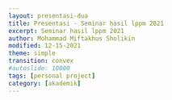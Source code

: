 ```yaml
---
layout: presentasi-dua
title: Presentasi - Seminar hasil lppm 2021
excerpt: Seminar hasil lppm 2021
author: Mohammad Miftakhus Sholikin
modified: 12-15-2021
theme: simple
transition: convex
#autoslide: 10000 
tags: [personal project]
category: [akademik]
---
```




<script>
 <style>
	mark {
		background-color: white;
		color: "#960e29";
	}
 </style>
</script>

<section 
 data-markdown
 data-background-image="{{ site.github.url }}/images/postingan/2021-01-26-sidkom-prasidang/sidkom-prasidang-background.svg"
 data-background-size="100% 100%"
 data-transition="slide-in fade-out"
 id = "sampul">
 <script>
    <h4><a href = "{{ site.github.url }}/laman/akademik/"><b>Kajian <i>in silico</i> dan <i>in vitro</i> peptida antimikroba pada<br/>ayam broiler dan anak babi <a href="{{ site.github.url }}/akademik/presentasi-penelitian-lppm-2021/?print-pdf"><small><small>[print]</small></small></a></b></a></h4>
    <hr><small><small>Komisi Promosi Utama:</small><br/>Prof. Dr. Ir. Nahrowi, MS.c.<br/>Prof. Dr. Anuraga Jayanegara, S.Pt., M.Sc.<br/>Dr. Mohammad Miftakhus Sholikin, M.Si.</small>
    <hr><small><small>Judul Proposal:</small><br/>Bioaktif peptida maggot (<i>Hermetia illucens</i>) sebagai antibakteri dan imunomodulator<br/>pada pakan ayam broiler</small>
 </script>
</section>

<section
 data-markdown
 data-transition="slide-in fade-out"
 id = "pendahuluan">
 <script>
  <h4><a href="#/sampul">Pendahuluan</a></h4>
 </script>
</section>

<section
 data-markdown
 data-transition="slide-in fade-out"
 id = "pendahuluan">
 <script>
  <h4><a href="#/sampul">Mengapa AIP dilarang? dan Apa Solusinya?</a></h4>
  <img src="{{ site.github.url }}/images/postingan/2021-01-26-sidkom-prasidang/sidkom-prasidang-pendahuluan.svg"; height="475px">
 </script>
</section>

<section
 data-markdown
 data-transition="slide-in fade-out"
 id = "proyeksi-antibiotik">
 <script>
  <div>
    <h4><a href="#/sampul">Porsi AIP di Industri Pakan</a></h4>
  </div>
  <div class="r-stack">
    <img src="{{ site.github.url }}/images/postingan/2021-01-26-sidkom-prasidang/sidkom-prasidang-proyeksi-antibiotik-1.png" width="475">
    <img class="fragment" src="{{ site.github.url }}/images/postingan/2021-01-26-sidkom-prasidang/sidkom-prasidang-proyeksi-antibiotik-2.png" width="475">
    <img class="fragment" src="{{ site.github.url }}/images/postingan/2021-01-26-sidkom-prasidang/sidkom-prasidang-proyeksi-antibiotik-3.png" width="475">
    <p class="fragment" align="center" style="font-size:20px">Estimasi dosis AIP rata-rata 40 mg Kg<sup>-1</sup> (<mark><b>781.2 Ribu Ton</b></mark>) dan PAM rata-rata 300 mg Kg<sup>-1</sup> (<mark><b>5859 Ribu Ton</b></mark>)</p>
  </div>
 </script>
</section>

<section
 data-markdown
 data-transition="slide-in fade-out"
 id = "tujuan-dan-kebaruan">
 <script>
  <h4><a href="#/sampul">Tujuan dan Kebaruan</a></h4>
  <img src="{{ site.github.url }}/images/postingan/2021-01-26-sidkom-prasidang/sidkom-prasidang-tujuan.svg"; height="475px">
 </script>
</section>

<section
 data-markdown
 data-transition="slide-in fade-out"
 id = "materi-metode">
 <script>
  <h4><a href="#/sampul">Materi dan Metode</a></h4>
 </script>
</section>

<section
data-markdown
data-transition="slide-in fade-out"
id = "alur-penelitian">
<script>
  <h4><a href="#/sampul">Alur dari Riset</a></h4>
  <img src="{{ site.github.url }}/images/postingan/2021-01-26-sidkom-prasidang/sidkom-prasidang-alur-penelitian.svg"; width="875px">
</script>
</section>

<section
data-markdown
data-transition="slide-in fade-out"
id = "parameter-penelitian">
<script>
  <h4><a href="#/sampul">Parameter Penelitian</a></h4>
  <img src="{{ site.github.url }}/images/postingan/2021-01-26-sidkom-prasidang/sidkom-prasidang-parameter-penelitian.svg"; height="475px">
</script>
</section>

<section
data-markdown
data-transition="slide-in fade-out"
id = "langkah-sintesis-clp1">
<script>
  <h4><a href="#/sampul"><b>Langkah</b> Sintesis <i>Cecropin Like-Peptide</i> 1 asal Maggot</a></h4>
  <div>
    <img src="{{ site.github.url }}/images/postingan/2021-01-26-sidkom-prasidang/sidkom-prasidang-langkah-sintesis-clp1.svg"; height="475px">
  </div>
</script>

</section>
<section
data-markdown
data-transition="slide-in fade-out"
id = "langkah-template-clp1">
<script>
  <h4><a href="#/sampul"><b>Langkah</b> Pembuatan Template <i>Cecropin Like-Peptide</i> 1</a></h4>
  <div>
    <img src="{{ site.github.url }}/images/postingan/2021-01-26-sidkom-prasidang/sidkom-prasidang-langkah-template-clp1.svg"; height="475px">
  </div>
</script>
</section>

<section
 data-markdown
 data-transition="slide-in fade-out"
 id = "hasil-pembahasan">
 <script>
  <h4><a href="#/sampul">Hasil dan Pembahasan</a></h4>
 </script>
</section>

<section
 data-markdown
 data-transition="slide-in fade-out"
 id = "karakteristik-pam">
 <script>
  <h4><a href="#/sampul"><b>Grafik</b> Karakteristik PAM</a></h4>
  <p align="center" style="font-size:20px"><img src="{{ site.github.url }}/images/postingan/2021-01-26-sidkom-prasidang/sidkom-prasidang-biplot-pam.svg"; height="475px"><br/>Kuadran: 1. Jenis lain (KHM gram+) 2. α-heliks dan glisin, 3. sistein (KHM khamir dan gram-),<br/> 4. prolin (KHM fungi), sifat PAM pada kuadran 1 dan 3 memiliki perbedaan yang kontras<br/> demikian pula dengan kuadran 2 dan 4</p>
 </script>
</section>

<section
data-markdown
data-transition="slide-in fade-out"
id = "peptida-clp1">
<script>
  <h4><a href="#/sampul"><b>Gambar</b> Peptida CLP1</a></h4>
  <p align="center" style="font-size:20px"><img src="{{ site.github.url }}/images/postingan/2021-01-26-sidkom-prasidang/sidkom-prasidang-peptida-clp1.svg"; height="375px"><br/> Hasil pengujian SDS-page, dot blot, dan mikroskop flourosen dari A. Kontrol negatif<br/>B. <i>Green fluorescent</i> protein C. Peptida CLP1</p>
</script>
</section>

<section
 data-markdown
 data-transition="slide-in fade-out"
 id = "antikanker-maggot">
 <script>
  <h4><a href="#/sampul"><b>Grafik</b> Nilai IC50 Ekstrak Etanol dan Akuades dari Maggot</a></h4>
  <p align="center" style="font-size:20px"><img src="{{ site.github.url }}/images/postingan/2021-01-26-sidkom-prasidang/sidkom-prasidang-ic50.svg"; height="375px"><br/> Nilai IC50 dari ekstrak akuades dan etanol maggot, sitotoksisititas<br/> (i) sitotoksik potensial &#x2192; IC50 <100 μg mL<sup>-1</sup>,<br/> (ii) sitotoksik moderat &#x2192; 100 μg mL<sup>-1</sup> < IC50 < 1000 μg mL<sup>-1</sup> dan<br/> (iii) tidak toksik &#x2192; IC50 >1000 μg mL <sup>-1</sup> (<a href="https://linkinghub.elsevier.com/retrieve/pii/S1382668917301126">Yun <i>et al</i>. 2017</a>)</p>
 </script>
</section>

<section>
  <section
  data-markdown
  data-transition="slide-in fade-out"
  id = "grafik-meta-broiler">
  <script>
    <h4><a href="#/sampul"><b>Grafik</b> Meta-Analisis: Performa Pertumbuhan Ayam Broiler</a></h4>
    <p align="center" style="font-size:20px"><img src="{{ site.github.url }}/images/postingan/2021-01-26-sidkom-prasidang/sidkom-prasidang-meta-broiler.svg"; width="875px"><br/> Dosis optimal PAM a. <mark>starter = 337</mark>, b. <mark>finisher = 359</mark>, dan c. <mark>total fase = 371</mark> (mg Kg<sup>-1</sup> dari pakan); <b style="color:red">merah</b> (fase starter: rataan 1-21 hari), <b style="color:orange">jingga</b> (fase finisher: rataan 22-42 hari), dan <b style="color:purple">ungu</b> (total fase) </p>
  </script>
  </section>

  <section
  data-markdown
  data-transition="slide-in fade-out"
  id = "tabel-meta-broiler">
  <script>
    <h4 style="font-size:35px"><a href="#/sampul"><b>Tabel</b> Meta-Analisis: Performa Pertumbuhan Ayam Broiler</a></h4>
    <p align="center" style="font-size:20px"><img src="{{ site.github.url }}/images/postingan/2021-01-26-sidkom-prasidang/sidkom-prasidang-meta-broiler-1.svg"; height="375px"><br/> Performa pertumbuhan ayam broiler fase starter dan finisher (BB, PPBH, dan FCR) nyata meningkat sedangkan, KPH tidak signifikan</p>
  </script>
  </section>

  <section
  data-markdown
  data-transition="slide-in fade-out"
  id = "tabel-meta-broiler-lanjutan">
  <script>
    <h4 style="font-size:35px"><a href="#/sampul"><b>Tabel</b> Meta-Analisis: Performa Pertumbuhan Ayam Broiler (lanjutan)</a></h4>
    <p align="center" style="font-size:20px"><img src="{{ site.github.url }}/images/postingan/2021-01-26-sidkom-prasidang/sidkom-prasidang-meta-broiler-2.svg"; height="250px"><br/> Total fase parameter (BB, PPBH, dan FCR) nyata meningkat, KPH tidak signifikan</p>
  </script>
  </section>
</section>

<section>
  <section
  data-markdown
  data-transition="slide-in fade-out"
  id = "grafik-meta-babi">
  <script>
    <h4><a href="#/sampul"><b>Grafik</b> Meta-Analisis: Performa Pertumbuhan Anak Babi</a></h4>
    <p align="center" style="font-size:20px"><img src="{{ site.github.url }}/images/postingan/2021-01-26-sidkom-prasidang/sidkom-prasidang-meta-babi.svg"; width="875px"><br/>  Dosis optimal PAM a. <mark>fase 1 = 213</mark> dan b. <mark>fase 2 = 221</mark> mg Kg<sup>-1</sup>; <b style="color:red">merah</b> (fase 1: rataan 22-35 hari), <b style="color:orange">jingga</b> (fase 2: rataan 36-49 hari), dan <b style="color:purple">ungu</b> (total fase)</p>
  </script>
  </section>

  <section
  data-markdown
  data-transition="slide-in fade-out"
  id = "tabel-meta-babi">
  <script>
    <h4><a href="#/sampul"><b>Tabel</b> Meta-Analisis: Performa Pertumbuhan Anak Babi</a></h4>
    <p align="center" style="font-size:20px"><img src="{{ site.github.url }}/images/postingan/2021-01-26-sidkom-prasidang/sidkom-prasidang-meta-babi-1.svg"; height="375px"><br/> Fase 1 dan 2 dari pertumbuhan anak babi, parameter (BB, PPBH, KPH, dan FCR) nyata meningkat sedangkan, KPH pada fase 2 tidak signifikan</p>
  </script>
  </section>

  <section
  data-markdown
  data-transition="slide-in fade-out"
  id = "tabel-meta-babi-lanjutan">
  <script>
    <h4><a href="#/sampul"><b>Tabel</b> Meta-Analisis: Performa Pertumbuhan Anak Babi (lanjutan)</a></h4>
    <p align="center" style="font-size:20px"><img src="{{ site.github.url }}/images/postingan/2021-01-26-sidkom-prasidang/sidkom-prasidang-meta-babi-2.svg"; height="250px"><br/> Total fase anak babi, parameter BB nyata meningkat, parameter lain tidak signifikan</p>
  </script>
  </section>
</section>

<section
data-markdown
data-transition="slide-in fade-out"
id = "mekanisme-pam-bakteri">
<script>
<h4><a href="#/sampul">PAM terhadap Bakteri Patogen</a></h4>
<div class="two-column">
  <div>
    <img src="{{ site.github.url }}/images/postingan/2021-01-26-sidkom-prasidang/sidkom-prasidang-mekanisme-pam-bakteri.svg"; height="375px">
  </div>
  <div>
    <p align="left" style="font-size:20px">Model pengahambatan peptida antimikroba</p>
    <table style="width: 100%; border: 0px; font-size: 20px">
    <tr>
        <td>A.</td>
        <td><mark>perusakan dinding sel</mark>,</td>
    </tr>
    <tr>
        <td>B.</td>
        <td><mark>pengikatan nutrien dan mineral</mark>,</td>
    </tr>
    <tr>
        <td>C.</td>
        <td><mark>perusakan transkripsi DNA</mark>,</td>
    </tr>
    <tr>
        <td>D.</td>
        <td><mark>penghambatan translasi RNA</mark>,</td>
    </tr>
    <tr>
        <td>E.</td>
        <td><mark>penghambatan fungsi ribosom</mark> dalam sintesis protein, dan</td>
    </tr>
    <tr>
        <td>F.</td>
        <td><mark>pemblokiran protein chaperone</mark>, protein ini diperlukan untuk melipat protein dengan benar,</td>
    </tr>
    <tr>
        <td>G.</td>
        <td><mark><mark>penghambatan respirasi seluler dan induksi pembentukan ROS</mark> dan kerusakan integritas membran sel mitokondria dan kegagalan pembentukan ATP dan NADH (modifikasi <a href="http://www.jasbsci.com/content/6/1/19">Hao Xiao <i>et al</i>. 2015</a>)</td>
    </tr>
    <tr></tr>
    </table>
  </div>
</div>
</script>
</section>

<section
data-markdown
data-transition="slide-in fade-out"
id = "diagram-mekanisme-pam-invivo">
<script>
  <h4 style="font-size:30px"><a href="#/sampul">Bagaimana Mekanisme Kerja PAM?</a></h4>
  <p align="center" style="font-size:20px"><img src="{{ site.github.url }}/images/postingan/2021-01-26-sidkom-prasidang/sidkom-prasidang-mekanisme-pam-invivo-1.svg"; width="875px"><br/> Mekanime PAM dalam meningkatkan performa pertumbuhan ayam broiler<br/> dan anak babi berdasarkan hasil meta-analisis</p>
</script>
</section>

<section
data-markdown
data-transition="none"
id = "diagram-mekanisme-pam-invivo">
<script>
  <h4 style="font-size:25px"><a href="#/sampul">Bagaimana Mekanisme Kerja PAM? (lanjutan)</a></h4>
  <p align="center" style="font-size:20px"><img src="{{ site.github.url }}/images/postingan/2021-01-26-sidkom-prasidang/sidkom-prasidang-mekanisme-pam-invivo-2.svg"; width="875px"><br/> Mekanime PAM dalam meningkatkan performa pertumbuhan ayam broiler<br/> dan anak babi berdasarkan hasil meta-analisis</p>
</script>
</section>

<section
 data-markdown
 data-transition="slide-in fade-out"
 id = "luaran-penelitian">
 <script>
 <h4><a href="#/sampul">Luaran Penelitian</a></h4>
 </script>
</section>

<section 
  data-markdown
  data-transition="slide-in fade-out"
  id = "luaran-penelitian">
  <script>
  <h4><a href="#/sampul">Luaran Penelitian</a></h4>

  |<small>No.</small>|<small>Judul</small>|<small>Luaran Penelitian</small>|
  |:----------------|:--------|:---:|-----:|
  |<small>1.</small>|<small><a href="https://journal.ipb.ac.id/index.php/tasj/article/view/32298">A meta-analysis antimicrobial peptide effects on intestinal bacteria, immune response and antioxidant activity of broilers</a></small>|<small>TASJ (Q2)</small>|
  |<small>2.</small>|<small><a href="http://nexusacademicpublishers.com/table_contents_detail/4/1781">A meta-analysis of the effect of antimicrobial peptide purity on the growth performance, dry matter digestibility, and intestinal morphology of broiler</a></small>|<small>AAVS (Q3)</small>|
  |<small>3.</small>|<small><a href="https://iopscience.iop.org/article/10.1088/1755-1315/478/1/012002">Evaluation of linear models and linear mixed models to predict the effects of antimicrobial peptides on broiler performance</a></small>|<small>iop</small>|
  |<small>4.</small>|<small><a href="http://www.jafs.com.pl/Antimicrobial-peptides-as-an-additive-in-broiler-chicken-nutrition-na-meta-analysis,136400,0,2.html">Antimicrobial peptides as additive: A meta-analysis on broiler chickens performance, nutrient digestibility, and serum metabolites</a></small>|<small>JAFS (Q2)</small>|
  ||||
  </p>
  </script>
</section>

<section
 data-markdown
 data-transition="slide-in fade-out"
 id = "simpulan">
 <script>
  <h4><a href="#/sampul">Simpulan</a></h4>
 </script>
</section>

<section
 data-markdown
 data-transition="slide-in fade-out"
 id = "simpulan-penelitian">
 <script>
  <h4><a href="#/sampul">Simpulan</a></h4>
  <p align="justify" style="font-size:25px">1. PAM konsisten meningkatkan performa pertumbuhan broiler dan anak babi<br/> 2. Level optimal PAM pada <b style="color:#b32400">ayam broiler adalah 337 dan 359 mg Kg<sup>-1</sup></b> masing-masing pada fase starter dan finisher secara berurutan. Level optimal untuk <b style="color:#b32400">anak babi yaitu, 213 dan 221 mg Kg<sup>-1</sup></b> masing-masing pada fase 1 dan 2 secara berurutan.<br/> 3. Nilai IC50 ekstrak akuades maggot adalah 123 dan 114 μg mL<sup>-1</sup></b> masing-masing pada sel leukimia MOLT4 dan K562 secara berurutan.</p>
 </script>
</section>

<section
 data-markdown
 data-transition="slide-in fade-out"
 id = "sampul-belakang">
 <script>
  <small>Presentasi ini dibuat menggunakan [Reveal.js Demo Website](https://lab.hakim.se/reveal-js/#/)</small>
  <br/><small><small>Kembali ke <a href="#/sampul">sampul</a></small></small>
 </script>
</section>
